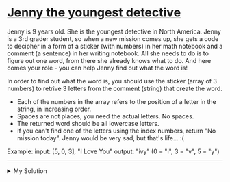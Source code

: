 # [Jenny the youngest detective](https://www.codewars.com/kata/58b972cae826b960a300003e)

Jenny is 9 years old. She is the youngest detective in North America. Jenny is a 3rd grader student, so when a new mission comes up, she gets a code to decipher in a form of a sticker (with numbers) in her math notebook and a comment (a sentence) in her writing notebook. All she needs to do is to figure out one word, from there she already knows what to do. And here comes your role - you can help Jenny find out what the word is!

In order to find out what the word is, you should use the sticker (array of 3 numbers) to retrive 3 letters from the comment (string) that create the word.

- Each of the numbers in the array refers to the position of a letter in the string, in increasing order.
- Spaces are not places, you need the actual letters. No spaces.
- The returned word should be all lowercase letters.
- if you can't find one of the letters using the index numbers, return "No mission today". Jenny would be very sad, but that's life... :(

Example: input: \[5, 0, 3\], "I Love You" output: "ivy" (0 = "i", 3 = "v", 5 = "y")

---

<details><summary>My Solution</summary>

```js
function missingWord(nums, str) {
  let [a, b, c] = nums.sort((a, b) => a - b)
  let sanitizedStr = str.replace(/\s/g, '').toLowerCase()

  return sanitizedStr[a] && sanitizedStr[b] && sanitizedStr[c]
    ? sanitizedStr[a] + sanitizedStr[b] + sanitizedStr[c]
    : 'No mission today'
}
```

</details>
